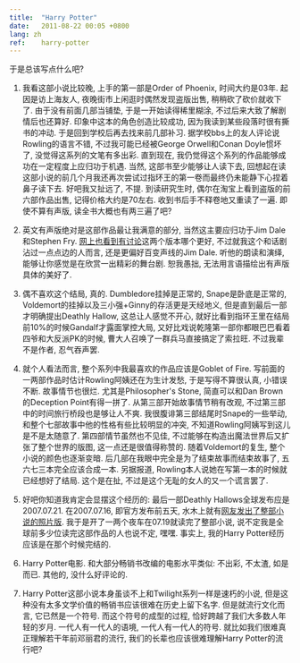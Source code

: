 ```yaml
---
title:  "Harry Potter"
date:   2011-08-22 00:05 +0800
lang: zh
ref:    harry-potter
---
```


于是总该写点什么吧?

1. 我看这部小说比较晚, 上手的第一部是Order of Phoenix, 时间大约是03年. 起因是访上海友人, 夜晚街市上闲逛时偶然发现盗版出售, 稍稍砍了砍价就收下了. 由于没有前面几部当铺垫, 于是一开始读得稀里糊涂, 不过后来大致了解剧情后也还算好. 印象中这本的角色创造比较成功, 因为我读到某些段落时很有撕书的冲动. 于是回到学校后再去找来前几部补习. 据学校bbs上的友人评论说Rowling的语言不错, 不过我可能已经被George Orwell和Conan Doyle惯坏了, 没觉得这系列的文笔有多出彩. 直到现在, 我仍觉得这个系列的作品能够成功在一定程度上应归功于机遇. 当然, 这部书至少能够让人读下去, 回想起在读这部小说的前几个月我还再次尝试过指环王的第一卷而最终仍未能静下心捏着鼻子读下去. 好吧我又扯远了, 不提. 到读研究生时, 偶尔在淘宝上看到盗版的前六部作品出售, 记得价格大约是70左右. 收到书后手不释卷地又重读了一遍. 即使不算有声版, 读全书大概也有两三遍了吧?

1. 英文有声版绝对是这部作品最让我满意的部分, 当然这主要应归功于Jim Dale和Stephen Fry. [网上也看到有讨论](http://www.douban.com/group/topic/2565175/)这两个版本哪个更好, 不过就我这个和话剧沾过一点点边的人而言, 还是更偏好百变声线的Jim Dale. 听他的朗读和演绎, 能够让你感觉是在欣赏一出精彩的舞台剧. 恕我愚拙, 无法用言语描绘出有声版具体的美好了.

1. 偶不喜欢这个结局, 真的. Dumbledore挂掉是正常的, Snape是卧底是正常的, Voldemort的挂掉以及三小强+Ginny的存活更是天经地义, 但是直到最后一部才明确提出Deathly Hallow, 这总让人感觉不开心, 就好比看到指环王里在结局前10%的时候Gandalf才露面掌控大局, 又好比戏说乾隆第一部你都眼巴巴看着四爷和大反派PK的时候, 曹大人召唤了一群兵马直接搞定了索拉旺. 不过我辈不是作者, 忍气吞声罢.

1. 就个人看法而言, 整个系列中我最喜欢的作品应该是Goblet of Fire. 写前面的一两部作品时估计Rowling阿姨还在为生计发愁, 于是写得不算很认真, 小错误不断. 故事情节也很烂. 尤其是Philosopher's Stone, 简直可以和Dan Brown的Deception Point有得一拼了. 从第三部开始故事情节稍有改观, 不过第三部中的时间旅行桥段也是够让人不爽. 我很腹诽第三部结尾时Snape的一些举动, 和整个七部故事中他的性格有些比较明显的冲突, 不知道Rowling阿姨写到这儿是不是太随意了. 第四部情节虽然也不见佳, 不过能够在构造出魔法世界后又扩张了整个世界的版图, 这一点还是很值得称赞的. 随着Voldemort的复生, 整个小说的颜色也逐渐变暗. 后几部在我眼中完全是为了结束故事而结束故事了, 五六七三本完全应该合成一本. 另据报道, Rowling本人说她在写第一本的时候就已经想好了结局. 这个是在扯, 不过是这个无耻的女人的又一个谎言罢了.

1. 好吧你知道我肯定会显摆这个经历的: 最后一部Deathly Hallows全球发布应是2007.07.21. 在2007.07.16, 即官方发布前五天, 水木上就有[网友发出了整部小说的照片版](http://www.newsmth.net/bbstcon.php?board=HarryPotter&gid=25414). 我于是开了一两个夜车在07.19就读完了整部小说, 说不定我是全球前多少位读完这部作品的人也说不定, 嘿嘿. 事实上, 我的Harry Potter经历应该是在那个时候完结的.

1. Harry Potter电影. 和大部分畅销书改编的电影水平类似: 不出彩, 不太渣, 如是而已. 其他的, 没什么好评论的.

1. Harry Potter这部小说本身虽谈不上和Twilight系列一样是速朽的小说, 但是这种没有太多文学价值的畅销书应该很难在历史上留下名字. 但是就流行文化而言, 它已然是一个符号. 而这个符号的成型的过程, 恰好跨越了我们大多数人年轻的岁月. 一代人有一代人的语境, 一代人有一代人的符号. 就比如我们很难真正理解若干年前邓丽君的流行, 我们的长辈也应该很难理解Harry Potter的流行吧?
